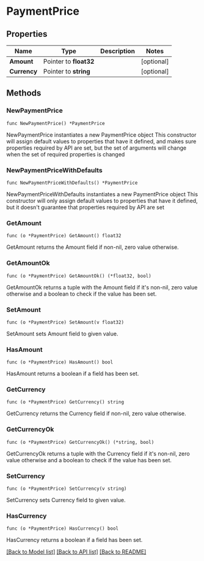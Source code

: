 # PaymentPrice

## Properties

Name | Type | Description | Notes
------------ | ------------- | ------------- | -------------
**Amount** | Pointer to **float32** |  | [optional] 
**Currency** | Pointer to **string** |  | [optional] 

## Methods

### NewPaymentPrice

`func NewPaymentPrice() *PaymentPrice`

NewPaymentPrice instantiates a new PaymentPrice object
This constructor will assign default values to properties that have it defined,
and makes sure properties required by API are set, but the set of arguments
will change when the set of required properties is changed

### NewPaymentPriceWithDefaults

`func NewPaymentPriceWithDefaults() *PaymentPrice`

NewPaymentPriceWithDefaults instantiates a new PaymentPrice object
This constructor will only assign default values to properties that have it defined,
but it doesn't guarantee that properties required by API are set

### GetAmount

`func (o *PaymentPrice) GetAmount() float32`

GetAmount returns the Amount field if non-nil, zero value otherwise.

### GetAmountOk

`func (o *PaymentPrice) GetAmountOk() (*float32, bool)`

GetAmountOk returns a tuple with the Amount field if it's non-nil, zero value otherwise
and a boolean to check if the value has been set.

### SetAmount

`func (o *PaymentPrice) SetAmount(v float32)`

SetAmount sets Amount field to given value.

### HasAmount

`func (o *PaymentPrice) HasAmount() bool`

HasAmount returns a boolean if a field has been set.

### GetCurrency

`func (o *PaymentPrice) GetCurrency() string`

GetCurrency returns the Currency field if non-nil, zero value otherwise.

### GetCurrencyOk

`func (o *PaymentPrice) GetCurrencyOk() (*string, bool)`

GetCurrencyOk returns a tuple with the Currency field if it's non-nil, zero value otherwise
and a boolean to check if the value has been set.

### SetCurrency

`func (o *PaymentPrice) SetCurrency(v string)`

SetCurrency sets Currency field to given value.

### HasCurrency

`func (o *PaymentPrice) HasCurrency() bool`

HasCurrency returns a boolean if a field has been set.


[[Back to Model list]](../README.md#documentation-for-models) [[Back to API list]](../README.md#documentation-for-api-endpoints) [[Back to README]](../README.md)


